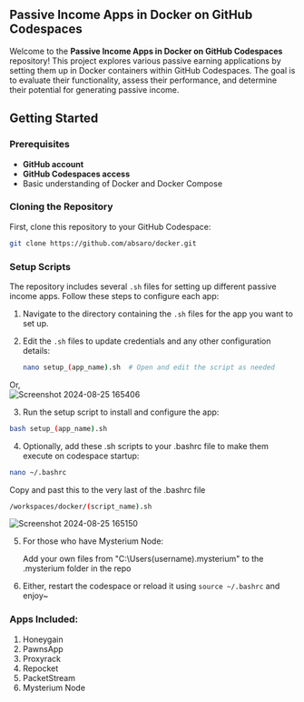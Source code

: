 ## Passive Income Apps in Docker on GitHub Codespaces

Welcome to the **Passive Income Apps in Docker on GitHub Codespaces** repository! This project explores various passive earning applications by setting them up in Docker containers within GitHub Codespaces. The goal is to evaluate their functionality, assess their performance, and determine their potential for generating passive income.

## Getting Started

### Prerequisites

- **GitHub account**
- **GitHub Codespaces access**
- Basic understanding of Docker and Docker Compose

### Cloning the Repository

First, clone this repository to your GitHub Codespace:

```bash
git clone https://github.com/absaro/docker.git
```

### Setup Scripts

The repository includes several `.sh` files for setting up different passive income apps. Follow these steps to configure each app:

1. Navigate to the directory containing the `.sh` files for the app you want to set up.

2. Edit the `.sh` files to update credentials and any other configuration details:

   ```bash
   nano setup_(app_name).sh  # Open and edit the script as needed
   ```
 Or,  
![Screenshot 2024-08-25 165406](https://github.com/user-attachments/assets/01b4153b-7efc-4ca8-86f1-de2449481e06)

3. Run the setup script to install and configure the app:

```bash
bash setup_(app_name).sh
```

4. Optionally, add these .sh scripts to your .bashrc file to make them execute on codespace startup:

```bash
nano ~/.bashrc
```
Copy and past this to the very last of the .bashrc file

```bash
/workspaces/docker/(script_name).sh
```
![Screenshot 2024-08-25 165150](https://github.com/user-attachments/assets/ffad206a-8d1d-423a-9858-d39766bd33f3)

5. For those who have Mysterium Node:
 
    Add your own files from "C:\Users\(username)\.mysterium\" to the .mysterium folder in the repo

7. Either, restart the codespace or reload it using `source ~/.bashrc` and enjoy~

### Apps Included:

1. Honeygain
2. PawnsApp
3. Proxyrack
4. Repocket
5. PacketStream
6. Mysterium Node
